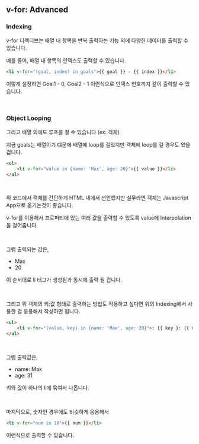 ## v-for: Advanced

### Indexing

v-for 디렉티브는 배열 내 항목을 반복 출력하는 기능 외에 다양한 데이터를 출력할 수 있습니다.

예를 들어, 배열 내 항목의 인덱스도 출력할 수 있습니다.

```html
<li v-for="(goal, index) in goals">{{ goal }} - {{ index }}</li>
```

이렇게 설정하면 Goal1 - 0, Goal2 - 1 이런식으로 인덱스 번호까지 같이 출력할 수 있습니다.

<br>

### Object Looping

그리고 배열 외에도 루프를 걸 수 있습니다 (ex: 객체)

지금 goals는 배열이기 떄문에 배열에 loop를 걸었지만 객체에 loop를 걸 경우도 있을 겁니다.

```html
<ul>
	<li v-for="value in {name: 'Max', age: 20}">{{ value }}</li>
</ul>
```

<br>

위 코드에서 객체를 간단하게 HTML 내에서 선언했지만 실무라면 객체는 Javascript App으로 옮기는것이 좋습니다.

v-for를 이용해서 프로퍼티에 있는 여러 값을 출력할 수 있도록 value에 Interpolation을 걸어줍니다.

<br>

그럼 출력되는 값은,

- Max
- 20

이 순서대로 li 태그가 생성됨과 동시에 출력 될 겁니다.

<br>

그리고 위 객체의 키:값 형태로 출력하는 방법도 적용하고 싶다면 위의 Indexing에서 사용한 걸 응용해서 작성하면 됩니다.

```html
<ul>
	<li v-for="(value, key) in {name: 'Max', age: 20}">: {{ key }: {{ value }}}</li>
</ul>
```

<br>

그럼 출력값은,

- name: Max
- age: 31

키와 값이 하나의 li에 묶여서 나옵니다.

<br>

마지막으로, 숫자인 경우에도 비슷하게 응용해서

```html
<li v-for="num in 10">{{ num }}</li>
```

이런식으로 출력할 수 있습니다.